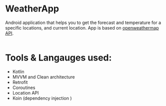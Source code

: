 # WeatherApp
Android application that helps you to get the forecast and temperature for a specific locations, and current location.  App is based on [openweathermap API](https://openweathermap.org/api).

<div> <img a = "https://user-images.githubusercontent.com/38116813/140585283-95b474d4-0df0-42ec-b8fd-5437d09c8f13.jpg" width= "50%"></div>

# Tools & Langauges used:
* Kotlin
* MVVM and Clean architecture
* Retrofit
* Coroutines
* Location API 
* Koin (dependency injection )

